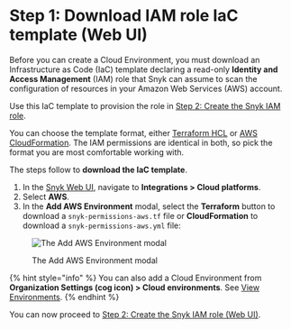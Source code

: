 # Step 1: Download IAM role IaC template (Web UI)

Before you can create a Cloud Environment, you must download an Infrastructure as Code (IaC) template declaring a read-only **Identity and Access Management** (IAM) role that Snyk can assume to scan the configuration of resources in your Amazon Web Services (AWS) account.

Use this IaC template to provision the role in [Step 2: Create the Snyk IAM role](step-2-create-the-snyk-iam-role.md).

You can choose the template format, either [Terraform HCL](https://www.terraform.io/language/syntax/configuration) or [AWS CloudFormation](https://docs.aws.amazon.com/AWSCloudFormation/latest/UserGuide/Welcome.html). The IAM permissions are identical in both, so pick the format you are most comfortable working with.

The steps follow to **download the IaC template**.

1. In the [Snyk Web UI](https://app.snyk.io), navigate to **Integrations > Cloud platforms**.
2. Select **AWS**.
3. In the **Add AWS Environment** modal, select the **Terraform** button to download a `snyk-permissions-aws.tf` file or **CloudFormation** to download a `snyk-permissions-aws.yml` file:

<figure><img src="../../../../.gitbook/assets/snyk-cloud-onboard-aws-ui-download-buttons.png" alt="The Add AWS Environment modal"><figcaption><p>The Add AWS Environment modal</p></figcaption></figure>

{% hint style="info" %}
You can also add a Cloud Environment from **Organization Settings (cog icon) > Cloud environments**. See [View Environments](../../../../scan-infrastructure/snyk-iac+/snyk-environments/view-add-and-remove-environments.md#add-an-environment).
{% endhint %}

You can now proceed to [Step 2: Create the Snyk IAM role (Web UI)](step-2-create-the-snyk-iam-role.md).
